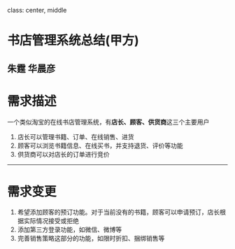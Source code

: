 class: center, middle

# 书店管理系统总结(甲方)
朱霆 华晨彦
---

# 需求描述

一个类似淘宝的在线书店管理系统，有**店长、顾客、供货商**这三个主要用户
1. 店长可以管理书籍、订单、在线销售、进货
2. 顾客可以浏览书籍信息、在线买书，并支持退货、评价等功能
3. 供货商可以对店长的订单进行竞价

---

# 需求变更

1. 希望添加顾客的预订功能。对于当前没有的书籍，顾客可以申请预订，店长根据实际情况接受或拒绝
2. 添加第三方登录功能，如微信、微博等
3. 完善销售策略这部分的功能，如限时折扣、捆绑销售等

